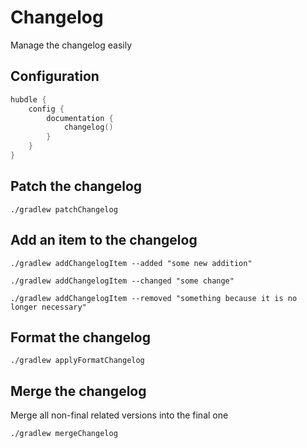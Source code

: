 # Changelog

Manage the changelog easily

## Configuration

```kotlin
hubdle {
    config {
        documentation {
            changelog()
        }
    }
}
```

## Patch the changelog

```shell
./gradlew patchChangelog
```

## Add an item to the changelog

```shell
./gradlew addChangelogItem --added "some new addition"
```

```shell
./gradlew addChangelogItem --changed "some change"
```

```shell
./gradlew addChangelogItem --removed "something because it is no longer necessary"
```

## Format the changelog

```shell
./gradlew applyFormatChangelog
```

## Merge the changelog

Merge all non-final related versions into the final one 

```shell
./gradlew mergeChangelog
```
